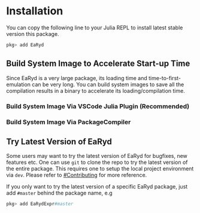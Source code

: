 # Installation

You can copy the following line to your Julia REPL
to install latest stable version this package.

```julia
pkg> add EaRyd
```

## Build System Image to Accelerate Start-up Time

Since EaRyd is a very large package, its loading time
and time-to-first-emulation can be very long.
You can build system images to save all the compilation
results in a binary to accelerate its loading/compilation
time.

### Build System Image Via VSCode Julia Plugin (Recommended)

### Build System Image Via PackageCompiler

## Try Latest Version of EaRyd

Some users may want to try the latest version of EaRyd for bugfixes, new features etc. One can use `git` to clone the
repo to try the latest version of the entire package. This
requires one to setup the local project environment via `dev`.
Please refer to [#Contributing](@ref) for more reference.

If you only want to try the latest version of a specific
EaRyd package, just add `#master` behind the package name, e.g

```julia
pkg> add EaRydExpr#master
```
